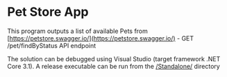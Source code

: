 # Pet Store App

This program outputs a list of available Pets from [https://petstore.swagger.io/](https://petstore.swagger.io/) - GET /pet/findByStatus API endpoint

The solution can be debugged using Visual Studio (target framework .NET Core 3.1). A release executable can be run from the [/Standalone/](Standalone) directory

